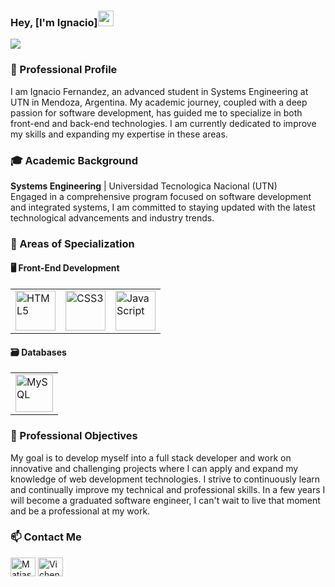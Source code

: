 ### Hey, [I'm Ignacio]<img src="https://media.giphy.com/media/hvRJCLFzcasrR4ia7z/giphy.gif" width="25px">
<p align="left">
 <img src="https://readme-typing-svg.herokuapp.com/?lines=Welcome+to+my+GitHub+Profile!&center=true&width=360&height=30">
</p>

### 🌟 Professional Profile
I am Ignacio Fernandez, an advanced student in Systems Engineering at UTN in Mendoza, Argentina. My academic journey, coupled with a deep passion for software development, has guided me to specialize in both front-end and back-end technologies. I am currently dedicated to improve my skills and expanding my expertise in these areas.


### 🎓 Academic Background
**Systems Engineering** | Universidad Tecnologica Nacional (UTN)  
Engaged in a comprehensive program focused on software development and integrated systems, I am committed to staying updated with the latest technological advancements and industry trends.

### 💼 Areas of Specialization

#### 🖥️ Front-End Development
<table>
  <tr>
    <td><img src="https://cdn.jsdelivr.net/gh/devicons/devicon/icons/html5/html5-original-wordmark.svg" style="height: 4rem" alt="HTML5"/></td>
    <td><img src="https://cdn.jsdelivr.net/gh/devicons/devicon/icons/css3/css3-original-wordmark.svg" style="height: 4rem" alt="CSS3"/></td>
    <td><img src="https://cdn.jsdelivr.net/gh/devicons/devicon/icons/javascript/javascript-plain.svg" style="height: 4rem" alt="JavaScript"/></td>
  </tr>
</table>

#### 🗃️ Databases
<table>
  <tr>
    <td><img height="60px" src="https://www.vectorlogo.zone/logos/mysql/mysql-official.svg" alt="MySQL"/></td>
  </tr>
</table>

### 🎯 Professional Objectives
My goal is to develop myself into a full stack developer and work on innovative and challenging projects where I can apply and expand my knowledge of web development technologies. I strive to continuously learn and continually improve my technical and professional skills. In a few years I will become a graduated software engineer, I can't wait to live that moment and be a professional at my work.

<h3 align="left"> 📫 Contact Me</h3>

<p>
  <a href="https://linkedin.com/in/ignacio-fernandez-cosio" target="_blank"><img align="center" src="https://raw.githubusercontent.com/rahuldkjain/github-profile-readme-generator/master/src/images/icons/Social/linked-in-alt.svg" alt="Matias Almendros" height="30" width="40" /></a>
  <a href="https://www.instagram.com/nachoo_fernandez7/"><img align="center" src="https://raw.githubusercontent.com/rahuldkjain/github-profile-readme-generator/master/src/images/icons/Social/instagram.svg" alt="Vichendallape" height="30" width="40" /></a>
</p>

